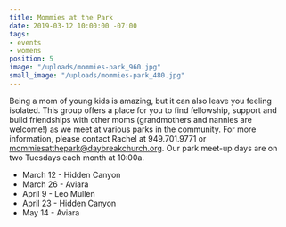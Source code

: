 ```yaml
---
title: Mommies at the Park
date: 2019-03-12 10:00:00 -07:00
tags:
- events
- womens
position: 5
image: "/uploads/mommies-park_960.jpg"
small_image: "/uploads/mommies-park_480.jpg"
---
```


Being a mom of young kids is amazing, but it can also leave you feeling isolated. This group offers a place for you to find fellowship, support and build friendships with other moms (grandmothers and nannies are welcome!) as we meet at various parks in the community. For more information, please contact Rachel at 949.701.9771 or <mommiesatthepark@daybreakchurch.org>.  Our park meet-up days are on two Tuesdays each month at 10:00a.

* March 12 - Hidden Canyon
* March 26 - Aviara
* April 9 - Leo Mullen
* April 23 - Hidden Canyon
* May 14 - Aviara
